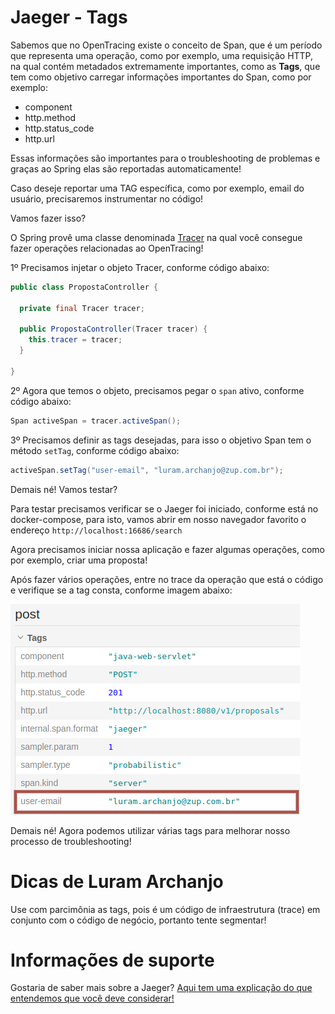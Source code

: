 # Jaeger - Tags

Sabemos que no OpenTracing existe o conceito de Span, que é um período que representa uma operação, como por exemplo, 
uma requisição HTTP, na qual contém metadados extremamente importantes, como as **Tags**, que tem como objetivo carregar 
informações importantes do Span, como por exemplo:

- component
- http.method
- http.status_code
- http.url

Essas informações são importantes para o troubleshooting de problemas e graças ao Spring elas são reportadas automaticamente!

Caso deseje reportar uma TAG específica, como por exemplo, email do usuário, precisaremos instrumentar no código!

Vamos fazer isso?

O Spring provê uma classe denominada [Tracer](https://github.com/opentracing/opentracing-java/blob/master/opentracing-api/src/main/java/io/opentracing/Tracer.java) 
na qual você consegue fazer operações relacionadas ao OpenTracing!

1º Precisamos injetar o objeto Tracer, conforme código abaixo:

```java
public class PropostaController {

  private final Tracer tracer;

  public PropostaController(Tracer tracer) {
    this.tracer = tracer;
  }

}
```

2º Agora que temos o objeto, precisamos pegar o `span` ativo, conforme código abaixo:

```java
Span activeSpan = tracer.activeSpan();
```

3º Precisamos definir as tags desejadas, para isso o objetivo Span tem o método `setTag`, conforme código abaixo:

```java
activeSpan.setTag("user-email", "luram.archanjo@zup.com.br");
```

Demais né! Vamos testar?

Para testar precisamos verificar se o Jaeger foi iniciado, conforme está no docker-compose, para isto, vamos abrir em 
nosso navegador favorito o endereço `http://localhost:16686/search`

Agora precisamos iniciar nossa aplicação e fazer algumas operações, como por exemplo, criar uma proposta!

Após fazer vários operações, entre no trace da operação que está o código e verifique se a tag consta, conforme imagem 
abaixo:

![alt text](../images/open-tracing-006.png "OpenTracing")


Demais né! Agora podemos utilizar várias tags para melhorar nosso processo de troubleshooting!

# Dicas de Luram Archanjo

Use com parcimônia as tags, pois é um código de infraestrutura (trace) em conjunto com o código de negócio, portanto 
tente segmentar!

# Informações de suporte

Gostaria de saber mais sobre a Jaeger? [Aqui tem uma explicação do que entendemos que você deve considerar!](https://www.jaegertracing.io/docs/1.18/#about)